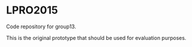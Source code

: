# LPRO2015
Code repository for group13.

This is the original prototype that should be used for evaluation purposes.

